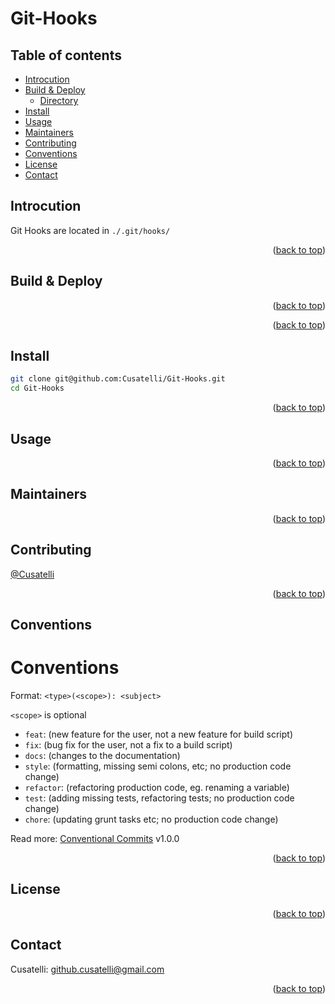 # Git-Hooks <!-- omit in toc -->

## Table of contents <!-- omit in toc -->

- [Introcution](#introcution)
- [Build \& Deploy](#build--deploy)
  - [Directory](#directory)
- [Install](#install)
- [Usage](#usage)
- [Maintainers](#maintainers)
- [Contributing](#contributing)
- [Conventions](#conventions)
- [License](#license)
- [Contact](#contact)

## Introcution

Git Hooks are located in `./.git/hooks/`

<p align="right">(<a href="#top">back to top</a>)</p>

## Build & Deploy

<p align="right">(<a href="#top">back to top</a>)</p>

<p align="right">(<a href="#top">back to top</a>)</p>

## Install

```bash
git clone git@github.com:Cusatelli/Git-Hooks.git
cd Git-Hooks
```

<p align="right">(<a href="#top">back to top</a>)</p>

## Usage

<p align="right">(<a href="#top">back to top</a>)</p>

## Maintainers

<p align="right">(<a href="#top">back to top</a>)</p>

## Contributing

[@Cusatelli](https://github.com/Cusatelli)

<p align="right">(<a href="#top">back to top</a>)</p>

## Conventions

# Conventions

Format: `<type>(<scope>): <subject>`

`<scope>` is optional

- `feat`: (new feature for the user, not a new feature for build script)
- `fix`: (bug fix for the user, not a fix to a build script)
- `docs`: (changes to the documentation)
- `style`: (formatting, missing semi colons, etc; no production code change)
- `refactor`: (refactoring production code, eg. renaming a variable)
- `test`: (adding missing tests, refactoring tests; no production code change)
- `chore`: (updating grunt tasks etc; no production code change)

Read more: [Conventional Commits](https://www.conventionalcommits.org/en/v1.0.0/) v1.0.0

<p align="right">(<a href="#top">back to top</a>)</p>

## License

<p align="right">(<a href="#top">back to top</a>)</p>

## Contact

Cusatelli: <a href="mailto:github.cusatelli@gmail.com">github.cusatelli@gmail.com</a>

<p align="right">(<a href="#top">back to top</a>)</p>
